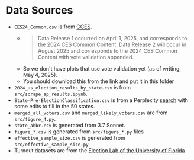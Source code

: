 # Data Sources

- `CES24_Common.csv` is from [CCES](https://dataverse.harvard.edu/dataset.xhtml?persistentId=doi:10.7910/DVN/X11EP6).
    - > Data Release 1 occurred on April 1, 2025, and corresponds to the 2024 CES Common Content. Data Release 2 will occur in August 2025 and corresponds to the 2024 CES Common Content with vote validation appended.
    - So we don't have plots that use vote validation yet (as of writing, May 4, 2025).
    - You should download this from the link and put it in this folder
- `2024_us_election_results_by_state.csv` is from `src/scrape_ap_results.ipynb`.
- `State-Pre-ElectionClassification.csv` is from a Perplexity [search](https://www.perplexity.ai/search/for-the-us-2024-election-which-ykL4.tR3T7WPD.u9TNCGWQ#1) with some edits to fill in the 50 states.
- `merged_all_voters.csv` and `merged_likely_voters.csv` are from `src/figure_4.py`.
- `state_abbr.csv` is generated from 3.7 Sonnet.
- `figure_*.csv` is generated from `src/figure_*.py` files
- `effective_sample_size.csv` is generated from `src/effective_sample_size.py`
- Turnout datasets are from the [Election Lab of the University of Florida](https://election.lab.ufl.edu/dataset/2024-general-election-turnout-rates-v0-3/)